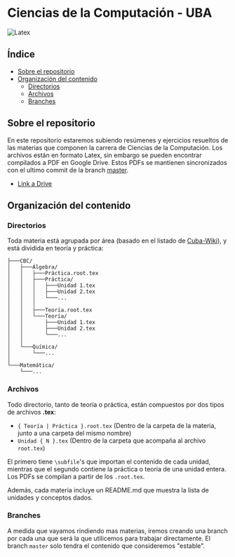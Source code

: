 # Ciencias de la Computación - UBA <!-- omit in toc -->

![Latex](https://github.com/EzequielRamis/ComputacionUBA/workflows/Latex/badge.svg?branch=master)

## Índice <!-- omit in toc -->

- [Sobre el repositorio](#sobre-el-repositorio)
- [Organización del contenido](#organización-del-contenido)
  - [Directorios](#directorios)
  - [Archivos](#archivos)
  - [Branches](#branches)

## Sobre el repositorio

En este repositorio estaremos subiendo resúmenes y ejercicios resueltos de las materias que componen la carrera de Ciencias de la Computación.
Los archivos están en formato Latex, sin embargo se pueden encontrar compilados a PDF en Google Drive. Estos PDFs se mantienen sincronizados con el ultimo commit de la branch [master](https://github.com/EzequielRamis/ComputacionUBA/tree/master).

- [Link a Drive](https://drive.google.com/folderview?id=1KCt-wgOvoMxxG1Kntyqh-ikI0OhEqUVK)

## Organización del contenido

### Directorios

Toda materia está agrupada por área (basado en el listado de [Cuba-Wiki](https://www.cubawiki.com.ar/index.php/Lista_de_materias_de_computaci%C3%B3n)), y está dividida en teoría y práctica:

```none
├───CBC/
│   ├───Álgebra/
│   │   ├───Práctica.root.tex
│   │   ├───Práctica/
│   │   │   ├───Unidad 1.tex
│   │   │   ├───Unidad 2.tex
│   │   │   └───...
│   │   │
│   │   ├───Teoría.root.tex
│   │   └───Teoría/
│   │       ├───Unidad 1.tex
│   │       ├───Unidad 2.tex
│   │       └───...
│   │
│   └───Química/
│       └───...
│
└───Matemática/
    └───...
```

### Archivos

Todo directorio, tanto de teoría o práctica, están compuestos por dos tipos de archivos **.tex**:

- `{ Teoría | Práctica }.root.tex` (Dentro de la carpeta de la materia, junto a una carpeta del mismo nombre)
- `Unidad { N }.tex` (Dentro de la carpeta que acompaña al archivo `root.tex`)

El primero tiene `\subfile`'s que importan el contenido de cada unidad, mientras que el segundo contiene la práctica o teoría de una unidad entera. Los PDFs se compilan a partir de los `.root.tex`.

Además, cada materia incluye un README.md que muestra la lista de unidades y conceptos dados.

### Branches

A medida que vayamos rindiendo mas materias, iremos creando una branch por cada una que será la que utilicemos para trabajar directamente. El branch `master` solo tendra el contenido que consideremos "estable".
